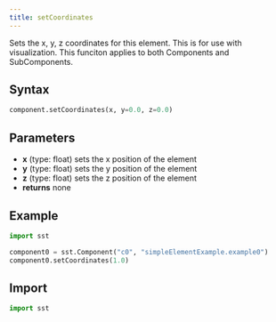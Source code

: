 ```yaml
---
title: setCoordinates
---
```


<!---
SAND2022-6843 O
Source: sst-documentation/manuals/python
--->

Sets the x, y, z coordinates for this element. This is for use with visualization. This funciton applies to both Components and SubComponents.

## Syntax
```python
component.setCoordinates(x, y=0.0, z=0.0)
```

## Parameters
* **x** (type: float) sets the x position of the element 
* **y** (type: float) sets the y position of the element 
* **z** (type: float) sets the z position of the element 
* **returns** none

## Example

```python
import sst

component0 = sst.Component("c0", "simpleElementExample.example0")
component0.setCoordinates(1.0)
```

## Import
```python
import sst
```
